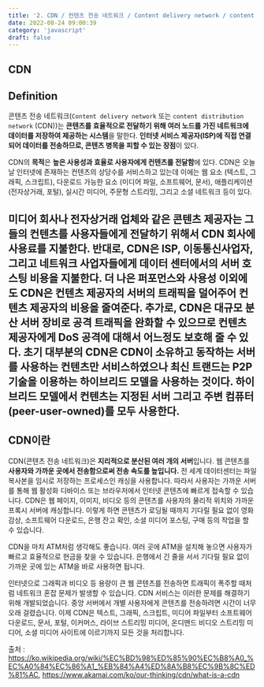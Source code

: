 ```yaml
---
title: '2. CDN / 컨텐츠 전송 네트워크 / Content delivery network / content distribution network'
date: 2022-08-24 09:00:39
category: 'javascript'
draft: false
---
```


## CDN
## Definition

콘텐츠 전송 네트워크(`Content delivery network` 또는 `content distribution network` (CDN))는 **콘텐츠를 효율적으로 전달하기 
위해 여러 노드를 가진 네트워크에 데이터를 저장하여 제공하는 시스템**을 말한다. **인터넷 서비스 제공자(ISP)에 직접 연결되어 데이터를 
전송하므로, 콘텐츠 병목을 피할 수 있는 장점**이 있다.

CDN의 **목적**은 **높은 사용성과 효율로 사용자에게 컨텐츠를 전달함**에 있다. CDN은 오늘날 인터넷에 존재하는 컨텐츠의 상당수를 서비스하고 있는데 
이에는 웹 요소 (텍스트, 그래픽, 스크립트), 다운로드 가능한 요소 (미디어 파일, 소프트웨어, 문서), 애플리케이션 (전자상거래, 포털), 
실시간 미디어, 주문형 스트리밍, 그리고 소셜 네트워크 등이 있다.

미디어 회사나 전자상거래 업체와 같은 콘텐츠 제공자는 그들의 컨텐츠를 사용자들에게 전달하기 위해서 CDN 회사에 사용료를 지불한다. 반대로, 
CDN은 ISP, 이동통신사업자, 그리고 네트워크 사업자들에게 데이터 센터에서의 서버 호스팅 비용을 지불한다. 더 나은 퍼포먼스와 사용성 
이외에도 CDN은 컨텐츠 제공자의 서버의 트래픽을 덜어주어 컨텐츠 제공자의 비용을 줄여준다. 추가로, CDN은 대규모 분산 서버 장비로 공격 
트래픽을 완화할 수 있으므로 컨텐츠 제공자에게 DoS 공격에 대해서 어느정도 보호해 줄 수 있다. 초기 대부분의 CDN은 CDN이 소유하고 
동작하는 서버를 사용하는 컨텐츠만 서비스하였으나 최신 트랜드는 P2P기술을 이용하는 하이브리드 모델을 사용하는 것이다. 하이브리드 모델에서 
컨텐츠는 지정된 서버 그리고 주변 컴퓨터(peer-user-owned)를 모두 사용한다.
---
## CDN이란

CDN(콘텐츠 전송 네트워크)은 **지리적으로 분산된 여러 개의 서버**입니다. 웹 콘텐츠를 **사용자와 가까운 곳에서 전송함으로써 전송 속도를 높입니다.** 
전 세계 데이터센터는 파일 복사본을 임시로 저장하는 프로세스인 캐싱을 사용합니다. 따라서 사용자는 가까운 서버를 통해 웹 활성화 디바이스 또는 
브라우저에서 인터넷 콘텐츠에 빠르게 접속할 수 있습니다. CDN은 웹 페이지, 이미지, 비디오 등의 콘텐츠를 사용자의 물리적 위치와 가까운 프록시
서버에 캐싱합니다. 이렇게 하면 콘텐츠가 로딩될 때까지 기다릴 필요 없이 영화 감상, 소프트웨어 다운로드, 은행 잔고 확인, 소셜 미디어 
포스팅, 구매 등의 작업을 할 수 있습니다.

CDN을 마치 ATM처럼 생각해도 좋습니다. 여러 곳에 ATM을 설치해 놓으면 사용자가 빠르고 효율적으로 현금을 찾을 수 있습니다. 은행에서 
긴 줄을 서서 기다릴 필요 없이 가까운 곳에 있는 ATM을 바로 사용하면 됩니다.

인터넷으로 그래픽과 비디오 등 용량이 큰 웹 콘텐츠를 전송하면 트래픽이 폭주할 때처럼 네트워크 혼잡 문제가 발생할 수 있습니다. CDN 
서비스는 이러한 문제를 해결하기 위해 개발되었습니다. 중앙 서버에서 개별 사용자에게 콘텐츠를 전송하려면 시간이 너무 오래 걸렸습니다. 
이제 CDN은 텍스트, 그래픽, 스크립트, 미디어 파일부터 소프트웨어 다운로드, 문서, 포털, 이커머스, 라이브 스트리밍 미디어, 온디맨드 
비디오 스트리밍 미디어, 소셜 미디어 사이트에 이르기까지 모든 것을 처리합니다.

출처 : https://ko.wikipedia.org/wiki/%EC%BD%98%ED%85%90%EC%B8%A0_%EC%A0%84%EC%86%A1_%EB%84%A4%ED%8A%B8%EC%9B%8C%ED%81%AC, https://www.akamai.com/ko/our-thinking/cdn/what-is-a-cdn